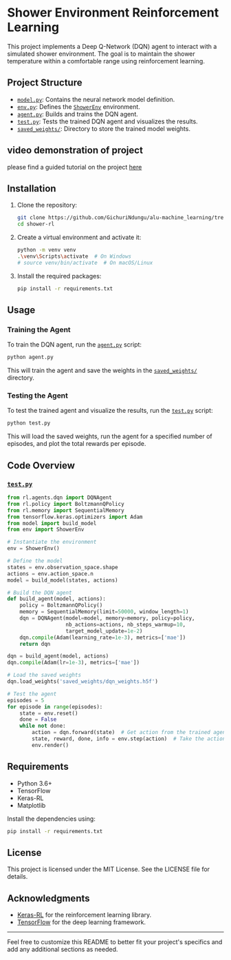 # Shower Environment Reinforcement Learning

This project implements a Deep Q-Network (DQN) agent to interact with a simulated shower environment. The goal is to maintain the shower temperature within a comfortable range using reinforcement learning.

## Project Structure

- [`model.py`](command:_github.copilot.openSymbolFromReferences?%5B%22model.py%22%2C%5B%7B%22uri%22%3A%7B%22%24mid%22%3A1%2C%22fsPath%22%3A%22c%3A%5C%5CUsers%5C%5Cuser%5C%5CDesktop%5C%5Ccodes%5C%5Calu-machine_learning%5C%5Cunsupervised_learning%5C%5CRL%20summative%5C%5Ctrial%5C%5Ctest.py%22%2C%22_sep%22%3A1%2C%22external%22%3A%22file%3A%2F%2F%2Fc%253A%2FUsers%2Fuser%2FDesktop%2Fcodes%2Falu-machine_learning%2Funsupervised_learning%2FRL%2520summative%2Ftrial%2Ftest.py%22%2C%22path%22%3A%22%2Fc%3A%2FUsers%2Fuser%2FDesktop%2Fcodes%2Falu-machine_learning%2Funsupervised_learning%2FRL%20summative%2Ftrial%2Ftest.py%22%2C%22scheme%22%3A%22file%22%7D%2C%22pos%22%3A%7B%22line%22%3A4%2C%22character%22%3A5%7D%7D%5D%5D "Go to definition"): Contains the neural network model definition.
- [`env.py`](command:_github.copilot.openSymbolFromReferences?%5B%22env.py%22%2C%5B%7B%22uri%22%3A%7B%22%24mid%22%3A1%2C%22fsPath%22%3A%22c%3A%5C%5CUsers%5C%5Cuser%5C%5CDesktop%5C%5Ccodes%5C%5Calu-machine_learning%5C%5Cunsupervised_learning%5C%5CRL%20summative%5C%5Ctrial%5C%5Ctest.py%22%2C%22_sep%22%3A1%2C%22external%22%3A%22file%3A%2F%2F%2Fc%253A%2FUsers%2Fuser%2FDesktop%2Fcodes%2Falu-machine_learning%2Funsupervised_learning%2FRL%2520summative%2Ftrial%2Ftest.py%22%2C%22path%22%3A%22%2Fc%3A%2FUsers%2Fuser%2FDesktop%2Fcodes%2Falu-machine_learning%2Funsupervised_learning%2FRL%20summative%2Ftrial%2Ftest.py%22%2C%22scheme%22%3A%22file%22%7D%2C%22pos%22%3A%7B%22line%22%3A5%2C%22character%22%3A5%7D%7D%5D%5D "Go to definition"): Defines the [`ShowerEnv`](command:_github.copilot.openSymbolFromReferences?%5B%22ShowerEnv%22%2C%5B%7B%22uri%22%3A%7B%22%24mid%22%3A1%2C%22fsPath%22%3A%22c%3A%5C%5CUsers%5C%5Cuser%5C%5CDesktop%5C%5Ccodes%5C%5Calu-machine_learning%5C%5Cunsupervised_learning%5C%5CRL%20summative%5C%5Ctrial%5C%5Ctest.py%22%2C%22_sep%22%3A1%2C%22external%22%3A%22file%3A%2F%2F%2Fc%253A%2FUsers%2Fuser%2FDesktop%2Fcodes%2Falu-machine_learning%2Funsupervised_learning%2FRL%2520summative%2Ftrial%2Ftest.py%22%2C%22path%22%3A%22%2Fc%3A%2FUsers%2Fuser%2FDesktop%2Fcodes%2Falu-machine_learning%2Funsupervised_learning%2FRL%20summative%2Ftrial%2Ftest.py%22%2C%22scheme%22%3A%22file%22%7D%2C%22pos%22%3A%7B%22line%22%3A5%2C%22character%22%3A16%7D%7D%5D%5D "Go to definition") environment.
- [`agent.py`](command:_github.copilot.openSymbolFromReferences?%5B%22agent.py%22%2C%5B%7B%22uri%22%3A%7B%22%24mid%22%3A1%2C%22fsPath%22%3A%22c%3A%5C%5CUsers%5C%5Cuser%5C%5CDesktop%5C%5Ccodes%5C%5Calu-machine_learning%5C%5Cunsupervised_learning%5C%5CRL%20summative%5C%5Ctrial%5C%5Ctest.py%22%2C%22_sep%22%3A1%2C%22external%22%3A%22file%3A%2F%2F%2Fc%253A%2FUsers%2Fuser%2FDesktop%2Fcodes%2Falu-machine_learning%2Funsupervised_learning%2FRL%2520summative%2Ftrial%2Ftest.py%22%2C%22path%22%3A%22%2Fc%3A%2FUsers%2Fuser%2FDesktop%2Fcodes%2Falu-machine_learning%2Funsupervised_learning%2FRL%20summative%2Ftrial%2Ftest.py%22%2C%22scheme%22%3A%22file%22%7D%2C%22pos%22%3A%7B%22line%22%3A15%2C%22character%22%3A16%7D%7D%5D%5D "Go to definition"): Builds and trains the DQN agent.
- [`test.py`](command:_github.copilot.openRelativePath?%5B%7B%22scheme%22%3A%22file%22%2C%22authority%22%3A%22%22%2C%22path%22%3A%22%2Fc%3A%2FUsers%2Fuser%2FDesktop%2Fcodes%2Falu-machine_learning%2Funsupervised_learning%2FRL%20summative%2Ftrial%2Ftest.py%22%2C%22query%22%3A%22%22%2C%22fragment%22%3A%22%22%7D%5D "c:\Users\user\Desktop\codes\alu-machine_learning\unsupervised_learning\RL summative\trial\test.py"): Tests the trained DQN agent and visualizes the results.
- [`saved_weights/`](command:_github.copilot.openSymbolFromReferences?%5B%22saved_weights%2F%22%2C%5B%7B%22uri%22%3A%7B%22%24mid%22%3A1%2C%22fsPath%22%3A%22c%3A%5C%5CUsers%5C%5Cuser%5C%5CDesktop%5C%5Ccodes%5C%5Calu-machine_learning%5C%5Cunsupervised_learning%5C%5CRL%20summative%5C%5Ctrial%5C%5Ctest.py%22%2C%22_sep%22%3A1%2C%22external%22%3A%22file%3A%2F%2F%2Fc%253A%2FUsers%2Fuser%2FDesktop%2Fcodes%2Falu-machine_learning%2Funsupervised_learning%2FRL%2520summative%2Ftrial%2Ftest.py%22%2C%22path%22%3A%22%2Fc%3A%2FUsers%2Fuser%2FDesktop%2Fcodes%2Falu-machine_learning%2Funsupervised_learning%2FRL%20summative%2Ftrial%2Ftest.py%22%2C%22scheme%22%3A%22file%22%7D%2C%22pos%22%3A%7B%22line%22%3A29%2C%22character%22%3A18%7D%7D%5D%5D "Go to definition"): Directory to store the trained model weights.
## video demonstration of project

please find a guided tutorial on the project [here](https://drive.google.com/file/d/15sCwpRqxqAwaknDjm3_vbootHVZoc7iL/view?usp=sharing)
## Installation

1. Clone the repository:
    ```sh
    git clone https://github.com/GichuriNdungu/alu-machine_learning/tree/main/unsupervised_learning/RL%20summative
    cd shower-rl
    ```

2. Create a virtual environment and activate it:
    ```sh
    python -m venv venv
    .\venv\Scripts\activate  # On Windows
    # source venv/bin/activate  # On macOS/Linux
    ```

3. Install the required packages:
    ```sh
    pip install -r requirements.txt
    ```

## Usage

### Training the Agent

To train the DQN agent, run the [`agent.py`](command:_github.copilot.openSymbolFromReferences?%5B%22agent.py%22%2C%5B%7B%22uri%22%3A%7B%22%24mid%22%3A1%2C%22fsPath%22%3A%22c%3A%5C%5CUsers%5C%5Cuser%5C%5CDesktop%5C%5Ccodes%5C%5Calu-machine_learning%5C%5Cunsupervised_learning%5C%5CRL%20summative%5C%5Ctrial%5C%5Ctest.py%22%2C%22_sep%22%3A1%2C%22external%22%3A%22file%3A%2F%2F%2Fc%253A%2FUsers%2Fuser%2FDesktop%2Fcodes%2Falu-machine_learning%2Funsupervised_learning%2FRL%2520summative%2Ftrial%2Ftest.py%22%2C%22path%22%3A%22%2Fc%3A%2FUsers%2Fuser%2FDesktop%2Fcodes%2Falu-machine_learning%2Funsupervised_learning%2FRL%20summative%2Ftrial%2Ftest.py%22%2C%22scheme%22%3A%22file%22%7D%2C%22pos%22%3A%7B%22line%22%3A15%2C%22character%22%3A16%7D%7D%5D%5D "Go to definition") script:
```sh
python agent.py
```
This will train the agent and save the weights in the [`saved_weights/`](command:_github.copilot.openSymbolFromReferences?%5B%22saved_weights%2F%22%2C%5B%7B%22uri%22%3A%7B%22%24mid%22%3A1%2C%22fsPath%22%3A%22c%3A%5C%5CUsers%5C%5Cuser%5C%5CDesktop%5C%5Ccodes%5C%5Calu-machine_learning%5C%5Cunsupervised_learning%5C%5CRL%20summative%5C%5Ctrial%5C%5Ctest.py%22%2C%22_sep%22%3A1%2C%22external%22%3A%22file%3A%2F%2F%2Fc%253A%2FUsers%2Fuser%2FDesktop%2Fcodes%2Falu-machine_learning%2Funsupervised_learning%2FRL%2520summative%2Ftrial%2Ftest.py%22%2C%22path%22%3A%22%2Fc%3A%2FUsers%2Fuser%2FDesktop%2Fcodes%2Falu-machine_learning%2Funsupervised_learning%2FRL%20summative%2Ftrial%2Ftest.py%22%2C%22scheme%22%3A%22file%22%7D%2C%22pos%22%3A%7B%22line%22%3A29%2C%22character%22%3A18%7D%7D%5D%5D "Go to definition") directory.

### Testing the Agent

To test the trained agent and visualize the results, run the [`test.py`](command:_github.copilot.openRelativePath?%5B%7B%22scheme%22%3A%22file%22%2C%22authority%22%3A%22%22%2C%22path%22%3A%22%2Fc%3A%2FUsers%2Fuser%2FDesktop%2Fcodes%2Falu-machine_learning%2Funsupervised_learning%2FRL%20summative%2Ftrial%2Ftest.py%22%2C%22query%22%3A%22%22%2C%22fragment%22%3A%22%22%7D%5D "c:\Users\user\Desktop\codes\alu-machine_learning\unsupervised_learning\RL summative\trial\test.py") script:
```sh
python test.py
```
This will load the saved weights, run the agent for a specified number of episodes, and plot the total rewards per episode.

## Code Overview

### [`test.py`](command:_github.copilot.openRelativePath?%5B%7B%22scheme%22%3A%22file%22%2C%22authority%22%3A%22%22%2C%22path%22%3A%22%2Fc%3A%2FUsers%2Fuser%2FDesktop%2Fcodes%2Falu-machine_learning%2Funsupervised_learning%2FRL%20summative%2Ftrial%2Ftest.py%22%2C%22query%22%3A%22%22%2C%22fragment%22%3A%22%22%7D%5D "c:\Users\user\Desktop\codes\alu-machine_learning\unsupervised_learning\RL summative\trial\test.py")

```python
from rl.agents.dqn import DQNAgent
from rl.policy import BoltzmannQPolicy
from rl.memory import SequentialMemory
from tensorflow.keras.optimizers import Adam
from model import build_model
from env import ShowerEnv

# Instantiate the environment
env = ShowerEnv()

# Define the model
states = env.observation_space.shape
actions = env.action_space.n
model = build_model(states, actions)

# Build the DQN agent
def build_agent(model, actions):
    policy = BoltzmannQPolicy()
    memory = SequentialMemory(limit=50000, window_length=1)
    dqn = DQNAgent(model=model, memory=memory, policy=policy,
                   nb_actions=actions, nb_steps_warmup=10,
                   target_model_update=1e-2)
    dqn.compile(Adam(learning_rate=1e-3), metrics=['mae'])
    return dqn

dqn = build_agent(model, actions)
dqn.compile(Adam(lr=1e-3), metrics=['mae'])

# Load the saved weights
dqn.load_weights('saved_weights/dqn_weights.h5f')

# Test the agent
episodes = 5
for episode in range(episodes):
    state = env.reset()
    done = False
    while not done:
        action = dqn.forward(state)  # Get action from the trained agent
        state, reward, done, info = env.step(action)  # Take the action
        env.render()
```

## Requirements

- Python 3.6+
- TensorFlow
- Keras-RL
- Matplotlib

Install the dependencies using:
```sh
pip install -r requirements.txt
```

## License

This project is licensed under the MIT License. See the LICENSE file for details.

## Acknowledgments

- [Keras-RL](https://github.com/keras-rl/keras-rl) for the reinforcement learning library.
- [TensorFlow](https://www.tensorflow.org/) for the deep learning framework.

---

Feel free to customize this README to better fit your project's specifics and add any additional sections as needed.